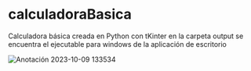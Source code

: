 # calculadoraBasica
Calculadora básica creada en Python con tKinter
en la carpeta output se encuentra el ejecutable 
para windows de la aplicación de escritorio


![Anotación 2023-10-09 133534](https://github.com/bacomcell/calculadoraBasica/assets/136999661/dbb43f05-56eb-4ecd-942f-099f3478e747)
